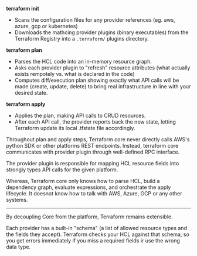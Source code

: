 **terraform init**

- Scans the configuration files for any provider references (eg. aws, azure, gcp or kubernetes)
- Downloads the mathcing provider plugins (binary executables) from the Terraform Registry into a `.terraform/` plugins directory.

**terraform plan**
- Parses the HCL code into an in-memory resource graph.
- Asks each provider plugin to "refresh" resource attributes (what actually exists rempotely vs. what is declared in the code)
- Computes diff/execution plan showing exactly what API calls will be made (create, update, delete) to bring real infrastructure in line with your desired state.

**terraform apply**
- Applies the plan, making API calls to CRUD resources.
- After each API call, the provider reports back the new state, letting Terraform update its local .tfstate file accordingly. 

Throughout plan and apply steps, Terraform core never directly calls AWS's python SDK or other platforms REST endpoints.   Instead, terraform core communicates with provider plugin through well-defined RPC interface.   

The provider plugin is responsible for mapping HCL resource fields into strongly types API calls for the given platform.  

Whereas, Terraform core only knows how to parse HCL, build a dependency graph, evaluate expressions, and orchestrate the apply lifecycle. It doesnot know how to talk with AWS, Azure, GCP or any other systems.   

-----

By decoupling Core from the platform, Terraform remains extensible. 

Each provider has a built-in "schema" (a list of allowed resource types and the fields they accept). Terraform checks your HCL against that schema, so you get errors immediately if you miss a required fields ir use the wrong data type.  

